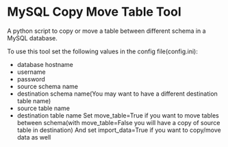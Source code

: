 # MySQL Copy Move Table Tool
A python script to copy or move a table between different schema in a MySQL database.

To use this tool set the following values in the config file(config.ini):

- database hostname
- username
- password
- source schema name
- destination schema name(You may want to have a different destination table name)
- source table name
- destination table name
Set move_table=True if you want to move tables between schema(with move_table=False you will have a copy of source table in destination)
And set import_data=True if you want to copy/move data as well
